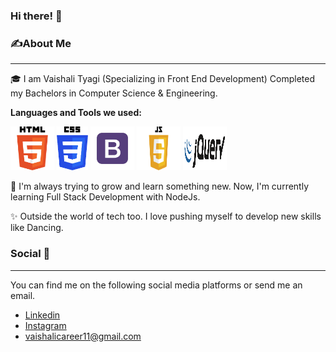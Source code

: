 ### Hi there! 👋 

### ✍️**About Me**

---
🎓 I am Vaishali Tyagi  (Specializing in Front End Development) Completed my Bachelors in Computer Science & Engineering.

**Languages and Tools we used:**

<img src="images/html.png" width="70px" height="70px" alt="html-logo"> <img src="images/css.png" width="50px" height="70px" alt="css-logo"> <img src="images/bootstrap.png" width="70px" height="70px" alt="bootstrap-ogo"> <img src="images/js.png" width="70px" height="70px" alt="js-logo"> <img src="images/jquery.png" width="70px" height="70px" alt="jquery-logo">

:book: I'm always trying to grow and learn something new. Now, I'm currently learning Full Stack Development with NodeJs.

:sparkles: Outside the world of tech too. I love pushing myself to develop new skills like Dancing.

### Social :iphone:

---
You can find me on the following social media platforms or send me an email.<br>
+ [Linkedin](https://www.google.com)
+ [Instagram](https://www.google.com)
+ vaishalicareer11@gmail.com




